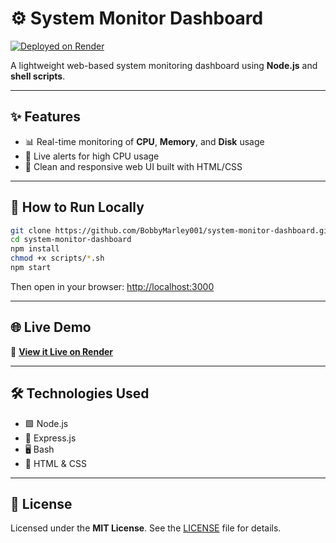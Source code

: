 # ⚙️ System Monitor Dashboard

[![Deployed on Render](https://img.shields.io/badge/Deployed%20on-Render-5f5fff?style=for-the-badge&logo=render)](https://system-monitor-dashboard-ffzl.onrender.com)

A lightweight web-based system monitoring dashboard using **Node.js** and **shell scripts**.

---

## ✨ Features

- 📊 Real-time monitoring of **CPU**, **Memory**, and **Disk** usage  
- 🚨 Live alerts for high CPU usage  
- 🧼 Clean and responsive web UI built with HTML/CSS  

---

## 🚀 How to Run Locally

```bash
git clone https://github.com/BobbyMarley001/system-monitor-dashboard.git
cd system-monitor-dashboard
npm install
chmod +x scripts/*.sh
npm start
```

Then open in your browser: [http://localhost:3000](http://localhost:3000)

---

## 🌐 Live Demo

🔗 **[View it Live on Render](https://system-monitor-dashboard-ffzl.onrender.com)**

---

## 🛠️ Technologies Used

- 🟩 Node.js  
- 🚀 Express.js  
- 🖥️ Bash  
- 🎨 HTML & CSS  

---

## 📄 License

Licensed under the **MIT License**. See the [LICENSE](LICENSE) file for details.

